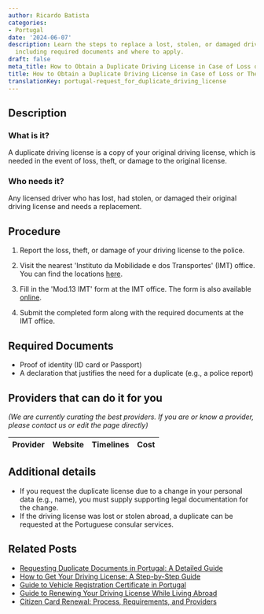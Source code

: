 ```yaml
---
author: Ricardo Batista
categories:
- Portugal
date: '2024-06-07'
description: Learn the steps to replace a lost, stolen, or damaged driving license,
  including required documents and where to apply.
draft: false
meta_title: How to Obtain a Duplicate Driving License in Case of Loss or Theft
title: How to Obtain a Duplicate Driving License in Case of Loss or Theft
translationKey: portugal-request_for_duplicate_driving_license
---
```


## Description
### What is it?
A duplicate driving license is a copy of your original driving license, which is needed in the event of loss, theft, or damage to the original license.
### Who needs it?
Any licensed driver who has lost, had stolen, or damaged their original driving license and needs a replacement.

## Procedure
1. Report the loss, theft, or damage of your driving license to the police.
 
2. Visit the nearest 'Instituto da Mobilidade e dos Transportes' (IMT) office. You can find the locations [here](https://www.imt-ip.pt/sites/IMTT/Portugues/Contactos/PesquisaServico/Paginas/PesquisaServico.aspx).

3. Fill in the 'Mod.13 IMT' form at the IMT office. The form is also available [online](https://www.imt-ip.pt/sites/IMTT/Portugues/Formularios/Documents/Mod13IMT.pdf).

4. Submit the completed form along with the required documents at the IMT office.

## Required Documents
- Proof of identity (ID card or Passport)
- A declaration that justifies the need for a duplicate (e.g., a police report)


## Providers that can do it for you

_(We are currently curating the best providers. If you are or know a provider, please contact us or edit the page directly)_

| Provider        |     Website     |     Timelines    |       Cost      |
| --------------- | --------------- |  :-------------: | :-------------: |

## Additional details
- If you request the duplicate license due to a change in your personal data (e.g., name), you must supply supporting legal documentation for the change.
- If the driving license was lost or stolen abroad, a duplicate can be requested at the Portuguese consular services.


## Related Posts

- [Requesting Duplicate Documents in Portugal: A Detailed Guide](https://tramitit.com/guides/portugal/request_for_duplicate_documents/)
- [How to Get Your Driving License: A Step-by-Step Guide](https://tramitit.com/guides/portugal/request_for_driving_license/)
- [Guide to Vehicle Registration Certificate in Portugal](https://tramitit.com/guides/portugal/request_for_registration_certificate/)
- [Guide to Renewing Your Driving License While Living Abroad](https://tramitit.com/guides/portugal/renewal_of_driving_license/)
- [Citizen Card Renewal: Process, Requirements, and Providers](https://tramitit.com/guides/portugal/renewal_of_citizen_card/)